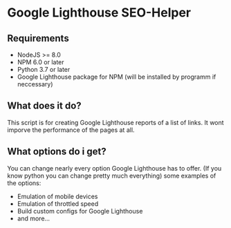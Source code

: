 # Google Lighthouse SEO-Helper

## Requirements
- NodeJS >= 8.0
- NPM 6.0 or later
- Python 3.7 or later
- Google Lighthouse package for NPM (will be installed by programm if neccessary)

## What does it do?

This script is for creating Google Lighthouse reports of a list of links. It wont imporve the performance of the pages at all.

## What options do i get?
You can change nearly every option Google Lighthouse has to offer. (If you know python you can change pretty much everything)
some examples of the options:
- Emulation of mobile devices
- Emulation of throttled speed
- Build custom configs for Google Lighthouse
- and more...


